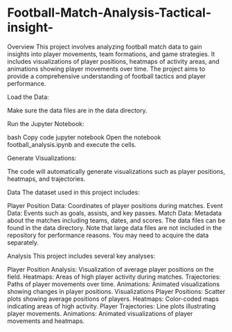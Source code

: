 # Football-Match-Analysis-Tactical-insight-
Overview
This project involves analyzing football match data to gain insights into player movements, team formations, and game strategies. It includes visualizations of player positions, heatmaps of activity areas, and animations showing player movements over time. The project aims to provide a comprehensive understanding of football tactics and player performance.

Load the Data:

Make sure the data files are in the data directory.

Run the Jupyter Notebook:

bash
Copy code
jupyter notebook
Open the notebook football_analysis.ipynb and execute the cells.

Generate Visualizations:

The code will automatically generate visualizations such as player positions, heatmaps, and trajectories.

Data
The dataset used in this project includes:

Player Position Data: Coordinates of player positions during matches.
Event Data: Events such as goals, assists, and key passes.
Match Data: Metadata about the matches including teams, dates, and scores.
The data files can be found in the data directory. Note that large data files are not included in the repository for performance reasons. You may need to acquire the data separately.

Analysis
This project includes several key analyses:

Player Position Analysis: Visualization of average player positions on the field.
Heatmaps: Areas of high player activity during matches.
Trajectories: Paths of player movements over time.
Animations: Animated visualizations showing changes in player positions.
Visualizations
Player Positions: Scatter plots showing average positions of players.
Heatmaps: Color-coded maps indicating areas of high activity.
Player Trajectories: Line plots illustrating player movements.
Animations: Animated visualizations of player movements and heatmaps.
